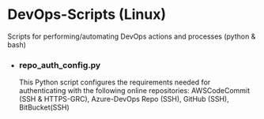 # DevOps-Scripts (Linux)
Scripts for performing/automating DevOps actions and processes (python & bash)

* ### repo_auth_config.py

    This Python script configures the requirements needed for authenticating with the following online repositories: AWSCodeCommit (SSH & HTTPS-GRC), Azure-DevOps Repo (SSH), GitHub (SSH), BitBucket(SSH)

